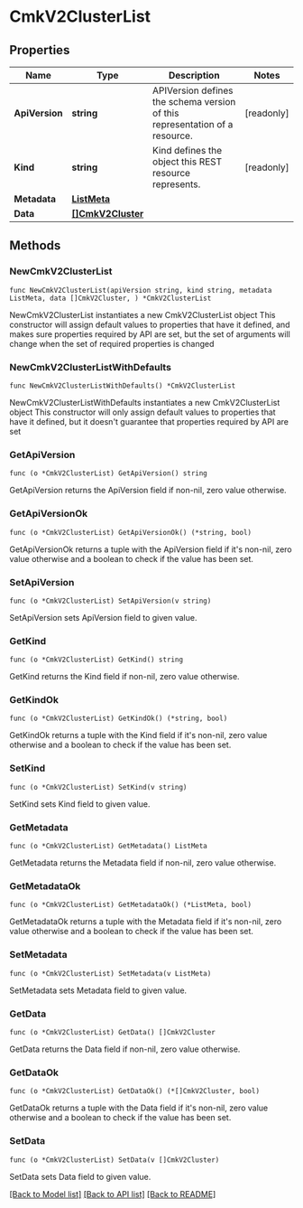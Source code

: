 # CmkV2ClusterList

## Properties

Name | Type | Description | Notes
------------ | ------------- | ------------- | -------------
**ApiVersion** | **string** | APIVersion defines the schema version of this representation of a resource. | [readonly] 
**Kind** | **string** | Kind defines the object this REST resource represents. | [readonly] 
**Metadata** | [**ListMeta**](ListMeta.md) |  | 
**Data** | [**[]CmkV2Cluster**](CmkV2Cluster.md) |  | 

## Methods

### NewCmkV2ClusterList

`func NewCmkV2ClusterList(apiVersion string, kind string, metadata ListMeta, data []CmkV2Cluster, ) *CmkV2ClusterList`

NewCmkV2ClusterList instantiates a new CmkV2ClusterList object
This constructor will assign default values to properties that have it defined,
and makes sure properties required by API are set, but the set of arguments
will change when the set of required properties is changed

### NewCmkV2ClusterListWithDefaults

`func NewCmkV2ClusterListWithDefaults() *CmkV2ClusterList`

NewCmkV2ClusterListWithDefaults instantiates a new CmkV2ClusterList object
This constructor will only assign default values to properties that have it defined,
but it doesn't guarantee that properties required by API are set

### GetApiVersion

`func (o *CmkV2ClusterList) GetApiVersion() string`

GetApiVersion returns the ApiVersion field if non-nil, zero value otherwise.

### GetApiVersionOk

`func (o *CmkV2ClusterList) GetApiVersionOk() (*string, bool)`

GetApiVersionOk returns a tuple with the ApiVersion field if it's non-nil, zero value otherwise
and a boolean to check if the value has been set.

### SetApiVersion

`func (o *CmkV2ClusterList) SetApiVersion(v string)`

SetApiVersion sets ApiVersion field to given value.


### GetKind

`func (o *CmkV2ClusterList) GetKind() string`

GetKind returns the Kind field if non-nil, zero value otherwise.

### GetKindOk

`func (o *CmkV2ClusterList) GetKindOk() (*string, bool)`

GetKindOk returns a tuple with the Kind field if it's non-nil, zero value otherwise
and a boolean to check if the value has been set.

### SetKind

`func (o *CmkV2ClusterList) SetKind(v string)`

SetKind sets Kind field to given value.


### GetMetadata

`func (o *CmkV2ClusterList) GetMetadata() ListMeta`

GetMetadata returns the Metadata field if non-nil, zero value otherwise.

### GetMetadataOk

`func (o *CmkV2ClusterList) GetMetadataOk() (*ListMeta, bool)`

GetMetadataOk returns a tuple with the Metadata field if it's non-nil, zero value otherwise
and a boolean to check if the value has been set.

### SetMetadata

`func (o *CmkV2ClusterList) SetMetadata(v ListMeta)`

SetMetadata sets Metadata field to given value.


### GetData

`func (o *CmkV2ClusterList) GetData() []CmkV2Cluster`

GetData returns the Data field if non-nil, zero value otherwise.

### GetDataOk

`func (o *CmkV2ClusterList) GetDataOk() (*[]CmkV2Cluster, bool)`

GetDataOk returns a tuple with the Data field if it's non-nil, zero value otherwise
and a boolean to check if the value has been set.

### SetData

`func (o *CmkV2ClusterList) SetData(v []CmkV2Cluster)`

SetData sets Data field to given value.



[[Back to Model list]](../README.md#documentation-for-models) [[Back to API list]](../README.md#documentation-for-api-endpoints) [[Back to README]](../README.md)


